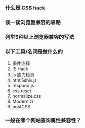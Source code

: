 ### 什么是 CSS hack
### 谈一谈浏览器兼容的思路
### 列举5种以上浏览器兼容的写法
### 以下工具/名词是做什么的
1. 条件注释
2. IE Hack
3. js 能力检测
4. html5shiv.js
5. respond.js
6. css reset
7. normalize.css
8. Modernizr
9. postCSS
### 一般在哪个网站查询属性兼容性？